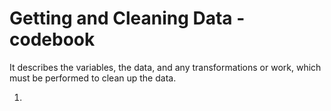 # Getting and Cleaning Data - codebook

It describes the variables, the data, and any transformations or work, which must be performed to clean up the data.

1. 
